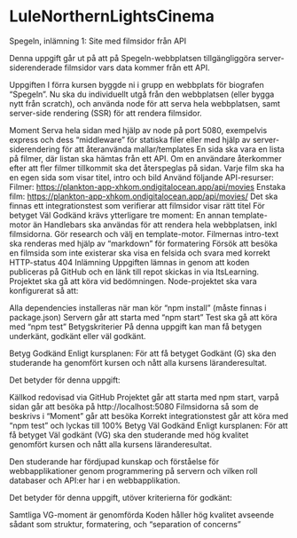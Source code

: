 # LuleNorthernLightsCinema
Spegeln, inlämning 1: Site med filmsidor från API

Denna uppgift går ut på att på Spegeln-webbplatsen tillgängliggöra server-siderenderade filmsidor vars data kommer från ett API.

Uppgiften
I förra kursen byggde ni i grupp en webbplats för biografen “Spegeln”. Nu ska du individuellt utgå från den webbplatsen (eller bygga nytt från scratch), och använda node för att serva hela webbplatsen, samt server-side rendering (SSR) för att rendera filmsidor.

Moment
Serva hela sidan med hjälp av node på port 5080, exempelvis express och dess “middleware” för statiska filer eller med hjälp av server-siderendering för att återanvända mallar/templates
En sida ska vara en lista på filmer, där listan ska hämtas från ett API. Om en användare återkommer efter att fler filmer tillkommit ska det återspeglas på sidan.
Varje film ska ha en egen sida som visar titel, intro och bild
Använd följande API-resurser:
Filmer: https://plankton-app-xhkom.ondigitalocean.app/api/movies 
Enstaka film: https://plankton-app-xhkom.ondigitalocean.app/api/movies/<id> 
Det ska finnas ett integrationstest som verifierar att filmsidor visar rätt titel
För betyget Väl Godkänd krävs ytterligare tre moment:
En annan template-motor än Handlebars ska användas för att rendera hela webbplatsen, inkl filmsidorna. Gör research och välj en template-motor.
Filmernas intro-text ska renderas med hjälp av “markdown” för formatering
Försök att besöka en filmsida som inte existerar ska visa en felsida och svara med korrekt HTTP-status 404
Inlämning
Uppgiften lämnas in genom att koden publiceras på GitHub och en länk till repot skickas in via ItsLearning. Projektet ska gå att köra vid bedömningen. Node-projektet ska vara konfigurerat så att:

Alla dependencies installeras när man kör “npm install” (måste finnas i package.json)
Servern går att starta med “npm start”
Test ska gå att köra med “npm test”
Betygskriterier
På denna uppgift kan man få betygen underkänt, godkänt eller väl godkänt.

Betyg Godkänd
Enligt kursplanen: För att få betyget Godkänt (G) ska den studerande ha genomfört kursen och nått alla kursens läranderesultat.

Det betyder för denna uppgift:

Källkod redovisad via GitHub
Projektet går att starta med npm start, varpå sidan går att besöka på http://localhost:5080
Filmsidorna så som de beskrivs i “Moment” går att besöka
Korrekt integrationstest går att köra med “npm test” och lyckas till 100%
Betyg Väl Godkänd
Enligt kursplanen: För att få betyget Väl godkänt (VG) ska den studerande med hög kvalitet genomfört kursen och nått alla kursens läranderesultat.

Den studerande har fördjupad kunskap och förståelse för webbapplikationer genom programmering på servern och vilken roll databaser och API:er har i en webbapplikation.

Det betyder för denna uppgift, utöver kriterierna för godkänt:

Samtliga VG-moment är genomförda
Koden håller hög kvalitet avseende sådant som struktur, formatering, och “separation of concerns”

